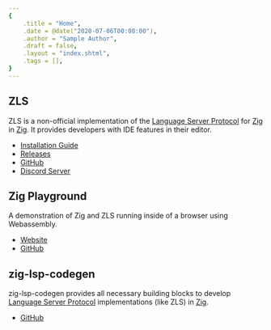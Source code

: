 ```yaml
---
{
    .title = "Home",
    .date = @date("2020-07-06T00:00:00"),
    .author = "Sample Author",
    .draft = false,
    .layout = "index.shtml",
    .tags = [],
}  
---
```


## ZLS

ZLS is a non-official implementation of the [Language Server Protocol](https://microsoft.github.io/language-server-protocol/) for [Zig](https://ziglang.org/) in [Zig](https://ziglang.org/). It provides developers with IDE features in their editor.

- [Installation Guide](zls/install/index.html)
- [Releases](zls/releases/)
- [GitHub](https://github.com/zigtools/zls)
- [Discord Server](https://discord.gg/5m5U3qpUhk)

## Zig Playground

A demonstration of Zig and ZLS running inside of a browser using Webassembly.

- [Website](https://playground.zigtools.org/)
- [GitHub](https://github.com/zigtools/playground)

## zig-lsp-codegen

zig-lsp-codegen provides all necessary building blocks to develop [Language Server Protocol](https://microsoft.github.io/language-server-protocol/) implementations (like ZLS) in [Zig](https://ziglang.org/).

<!-- https://github.com/kristoff-it/ziggy     Soon™  -->
<!-- https://github.com/kristoff-it/superhtml Soon™  -->

- [GitHub](https://github.com/zigtools/zig-lsp-codegen)

<!--
SECRET MESSAGE
- do not refer to ZLS as **the** language server or LSP
- prefer saying "ZLS" over "Zig language server"

This is to avoid implying that ZLS is the official LSP for Zig.
-->
